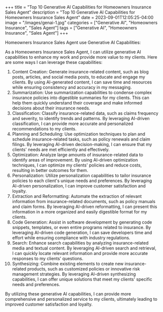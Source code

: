 +++
title = "Top 10 Generative AI Capabilities for Homeowners Insurance Sales Agent"
description = "Top 10 Generative AI Capabilities for Homeowners Insurance Sales Agent"
date = 2023-09-01T12:05:25-04:00
image = "/images/genai-1.jpg"
categories = ["Generative AI", "Homeowners Insurance", "Sales Agent"]
tags = ["Generative AI", "Homeowners Insurance", "Sales Agent"]
+++

Homeowners Insurance Sales Agent use Generative AI Capabilities:

As a Homeowners Insurance Sales Agent, I can utilize generative AI capabilities to enhance my work and provide more value to my clients. Here are some ways I can leverage these capabilities:

1. Content Creation: Generate insurance-related content, such as blog posts, articles, and social media posts, to educate and engage my clients. By using AI-generated content, I can save time and resources while ensuring consistency and accuracy in my messaging.
2. Summarization: Use summarization capabilities to condense complex insurance policies into digestible summaries for my clients. This can help them quickly understand their coverage and make informed decisions about their insurance needs.
3. Classification: Classify insurance-related data, such as claims frequency and severity, to identify trends and patterns. By leveraging AI-driven classification, I can provide more accurate and personalized recommendations to my clients.
4. Planning and Scheduling: Use optimization techniques to plan and schedule insurance-related tasks, such as policy renewals and claim filings. By leveraging AI-driven decision-making, I can ensure that my clients' needs are met efficiently and effectively.
5. Optimization: Analyze large amounts of insurance-related data to identify areas of improvement. By using AI-driven optimization techniques, I can optimize my clients' policies and reduce costs, resulting in better outcomes for them.
6. Personalization: Utilize personalization capabilities to tailor insurance policies to each client's unique needs and preferences. By leveraging AI-driven personalization, I can improve customer satisfaction and loyalty.
7. Extraction and Reformatting: Automate the extraction of relevant information from insurance-related documents, such as policy manuals and claim forms. By leveraging AI-driven reformatting, I can present this information in a more organized and easily digestible format for my clients.
8. Code Generation: Assist in software development by generating code snippets, templates, or even entire programs related to insurance. By leveraging AI-driven code generation, I can save developers time and effort while ensuring compliance with industry regulations.
9. Search: Enhance search capabilities by analyzing insurance-related media and textual content. By leveraging AI-driven search and retrieval, I can quickly locate relevant information and provide more accurate responses to my clients' questions.
10. Synthesizing: Combine existing elements to create new insurance-related products, such as customized policies or innovative risk management strategies. By leveraging AI-driven synthesizing capabilities, I can offer unique solutions that meet my clients' specific needs and preferences.

By utilizing these generative AI capabilities, I can provide more comprehensive and personalized service to my clients, ultimately leading to improved customer satisfaction and loyalty.